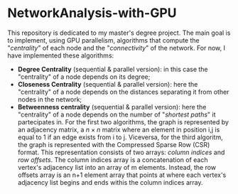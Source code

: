 # NetworkAnalysis-with-GPU
This repository is dedicated to my master's degree project. The main goal is to implement, using GPU parallelism, algorithms that compute the "_centrality_" of each node and the "_connectivity_" of the network. For now, I have implemented these algorithms:
- **Degree Centrality** (sequential & parallel version): in this case the "centrality" of a node depends on its degree;
- **Closeness Centrality** (sequential & parallel version): here the "centrality" of a node depends on the distances separating it from other nodes in the network;
- **Betweenness centrality** (sequential & parallel version): here the "centrality" of a node depends on the number of "_shortest paths_" it partecipates in.
For the first two algorithms, the graph is represented by an adjacency matrix, a $n\times n$ matrix where an element in position i,j is equal to 1 if an edge exists from i to j. Viceversa, for the third algoritm, the graph is represented with the Compressed Sparse Row (CSR) format. This representation consists of two arrays: _column indices_ and _row offsets_. The column indices array is a concatenation of each vertex's adjacency list into an array of m elements. Instead, the row offsets array is an n+1 element array that points at where each vertex's adjacency list begins and ends withis the column indices array.
